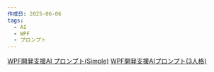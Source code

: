 ```yaml
---
作成日: 2025-06-06
tags:
  - AI
  - WPF
  - プロンプト
---
```

[WPF開発支援AI プロンプト(Simple)](WPF開発支援AI%20プロンプト(Simple).md)
[WPF開発支援AIプロンプト(3人格)](WPF開発支援AIプロンプト(3人格).md)
